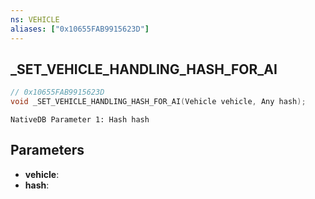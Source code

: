 ```yaml
---
ns: VEHICLE
aliases: ["0x10655FAB9915623D"]
---
```

## _SET_VEHICLE_HANDLING_HASH_FOR_AI

```c
// 0x10655FAB9915623D
void _SET_VEHICLE_HANDLING_HASH_FOR_AI(Vehicle vehicle, Any hash);
```

```
NativeDB Parameter 1: Hash hash
```

## Parameters
* **vehicle**: 
* **hash**: 

